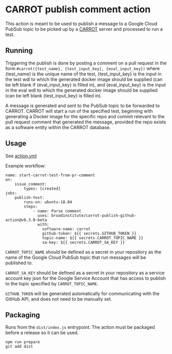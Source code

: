 # CARROT publish comment action

This action is meant to be used to publish a message to a Google Cloud PubSub topic to be picked 
up by a [CARROT](https://github.com/broadinstitute/carrot) server and processed to run a test.

## Running

Triggering the publish is done by posting a comment on a pull request in the form 
`#carrot({test_name}, {test_input_key}, {eval_input_key})` where {test_name} is the unique name of 
the test, {test_input_key} is the input in the test wdl to which the generated docker image should be 
supplied (can be left blank if {eval_input_key} is filled in), and {eval_input_key} is the input 
in the eval wdl to which the generated docker image should be supplied (can be left blank 
{test_input_key} is filled in).

A message is generated and sent to the PubSub topic to be forwarded to CARROT.  CARROT will start a
run of the specified test, beginning with generating a Docker image for the specific repo and 
commit relevant to the pull request comment that generated the message, provided the repo exists
as a software entity within the CARROT database.

## Usage

See [action.yml](action.yml)

Example workflow:
```
name: start-carrot-test-from-pr-comment
on: 
    issue_comment:
        types: [created]
jobs:
    publish-test:
        runs-on: ubuntu-18.04
        steps:
            - name: Parse comment
              uses: broadinstitute/carrot-publish-github-action@v0.3.0-beta
              with:
                software-name: carrot
                github-token: ${{ secrets.GITHUB_TOKEN }}
                topic-name: ${{ secrets.CARROT_TOPIC_NAME }}
                sa-key: ${{ secrets.CARROT_SA_KEY }}
```

`CARROT_TOPIC_NAME` should be defined as a secret in your repository as the name of the Google Cloud PubSub topic that run messages will be published to.

`CARROT_SA_KEY` should be defined as a secret in your repository as a service account key json for the Google Service Account that has access to publish to the topic specified by `CARROT_TOPIC_NAME`.

`GITHUB_TOKEN` will be generated automatically for communicating with the GitHub API, and does not need to be manually set.

## Packaging

Runs from the `dist/index.js` entrypoint.  The action must be packaged before a release so it can be used.
```
npm run prepare
git add dist
```